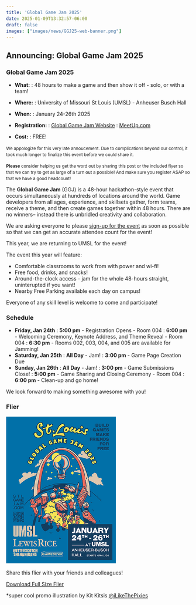 ```yaml
---
title: 'Global Game Jam 2025'
date: 2025-01-09T13:32:57-06:00
draft: false
images: ["images/news/GGJ25-web-banner.png"]
---
```


## Announcing: Global Game Jam 2025

### Global Game Jam 2025

- **What:**
  : 48 hours to make a game and then show it off - solo, or with a team!

- **Where:**
  : University of Missouri St Louis (UMSL) - Anheuser Busch Hall

- **When:**
  : January 24-26th 2025

- **Registration:**
  : [Global Game Jam Website](https://globalgamejam.org/jam-sites/2025/university-missouri-st-louis-it-and-cybersecurity-club-hosting-stlgamedev)
  : [<i class="i fa-brands fa-meetup me-1"></i> MeetUp.com](https://www.meetup.com/st-louis-game-developers/events/297210316/)

- **Cost:**
  : FREE!

<div class=" text-body-secondary card my-4">
<div class="card-body p-2">
<p><small>We appologize for this very late annoucement. Due to complications beyond our control, it took much longer to finalize this event before we could share it.</small></p>
<p class="mb-0" ><small><strong>Please</strong> consider helping us get the word out by sharing this post or the included flyer so that we can try to get as large of a turn out a possible! And make sure you register ASAP so that we have a good headcount!</small></p>
</div>
</div>

The **Global Game Jam** (GGJ) is a 48-hour hackathon-style event that occurs simultaneously at hundreds of locations around the world. Game developers from all ages, experience, and skillsets gather, form teams, receive a theme, and then create games together within 48 hours. There are no winners– instead there is unbridled creativity and collaboration.

<div class="alert alert-warning d-flex flex-row">
<div class="p-1 me-2">
<i class="i fa-sharp-duotone fa-regular fa-triangle-exclamation fa-2x"></i>
</div>
<div class="px-1">We are asking everyone to please <a href="https://globalgamejam.org/jam-sites/2025/university-missouri-st-louis-it-and-cybersecurity-club-hosting-stlgamedev">sign-up for the event</a> as soon as possible so that we can get an accurate attendee count for the event!</div>
</div>

This year, we are returning to UMSL for the event!

The event this year will feature:

- Comfortable classrooms to work from with power and wi-fi!
- Free food, drinks, and snacks!
- Around-the-clock access - jam for the whole 48-hours straight, uninterupted if you want!
- Nearby Free Parking available each day on campus!

<div class="alert alert-info d-flex flex-row">
<div class="p-1 me-2">
<i class="i fa-sharp-duotone fa-solid fa-people-group fa-2x"></i>
</div>
<div class="px-1">Everyone of any skill level is welcome to come and participate!</div>
</div>

### Schedule

- **Friday, Jan 24th**
  : **5:00 pm** - Registration Opens - Room 004
  : **6:00 pm** - Welcoming Ceremony, Keynote Address, and Theme Reveal - Room 004
  : **6:30 pm** - Rooms 002, 003, 004, and 005 are available for Jamming!
- **Saturday, Jan 25th**
  : **All Day** - Jam!
  : **3:00 pm** - Game Page Creation Due
- **Sunday, Jan 26th**
  : **All Day** - Jam!
  : **3:00 pm** - Game Submissions Close!
  : **5:00 pm** - Game Sharing and Closing Ceremony - Room 004
  : **6:00 pm** - Clean-up and go home!

We look forward to making something awesome with you!

### Flier

![Global Game Jam 2025 Flier](images/GGJ25-flier-sm.png)

Share this flier with your friends and colleagues!

[Download Full Size Flier](images/GGJ25-flier.png)


*super cool promo illustration by Kit Kitsis [@iLikeThePixies](https://linktr.ee/ilikethepixies)
